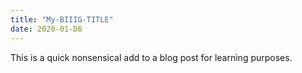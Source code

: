 ```yaml
---
title: "My-BIIIG-TITLE"
date: 2020-01-D6
---
```


This is a quick nonsensical add to a blog post for learning purposes.
